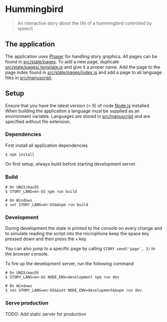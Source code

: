 # Hummingbird

> An interactive story about the life of a hummingbird controlled by speech

## The application

The application uses [Phaser](http://phaser.io) for handling story graphics. All pages can be found in [src/state/pages](src/state/pages). To add a new page, duplicate [src/state/pages/.template.js](src/state/pages/.template.js) and give it a proper name. Add the page to the page index found in [src/state/pages/index.js](src/state/pages/index.js) and add a page to all language files in [src/manuscript](src/manuscript).

## Setup

Ensure that you have the latest version (> 6) of node [Node.js](https://nodejs.org) installed. When building the application a language must be supplied as an environment variable. Languages are stored in [src/manuscript](src/manuscript) and are specified without file extension.

### Dependencies

First install all application dependencies

```
$ npm install
```

On first setup, always build before starting development server.

### Build

```
# On UNIX/macOS
$ STORY_LANG=en-US npm run build

# On Windows
$ set STORY_LANG=en-US&&npm run build
```

### Development

During development the state is printed to the console on every change and to simulate  reading the script into the microphone keep the space key pressed down and then press the `x` key.

You can also jump to a specific page by calling `STORY.send('page', 3)` in the browser console.

To fire up the development server, run the following command

```
# On UNIX/macOS
$ STORY_LANG=en-US NODE_ENV=development npm run dev

# On Windows
$ set STORY_LANG=en-US&&set NODE_ENV=development&&npm run dev
```

### Serve production

TODO: Add static server for production
